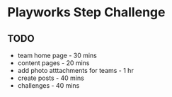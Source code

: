 # Playworks Step Challenge

## TODO

- team home page - 30 mins
- content pages - 20 mins
- add photo atttachments for teams - 1 hr
- create posts - 40 mins
- challenges - 40 mins

